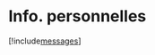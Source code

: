 # Info. personnelles

[!include[messages](infopersonnelles.messages.autogen.md)]






















































































































